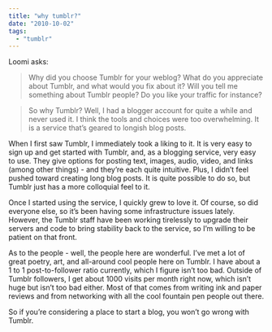 ```yaml
---
title: "why tumblr?"
date: "2010-10-02"
tags: 
  - "tumblr"
---
```


Loomi asks:

> Why did you choose Tumblr for your weblog? What do you appreciate about Tumblr, and what would you fix about it? Will you tell me something about Tumblr people? Do you like your traffic for instance? 

> So why Tumblr? Well, I had a blogger account for quite a while and never used it. I think the tools and choices were too overwhelming. It is a service that’s geared to longish blog posts.

  
When I first saw Tumblr, I immediately took a liking to it. It is very easy to sign up and get started with Tumblr, and, as a blogging service, very easy to use. They give options for posting text, images, audio, video, and links (among other things) - and they’re each quite intuitive. Plus, I didn’t feel pushed toward creating long blog posts. It is quite possible to do so, but Tumblr just has a more colloquial feel to it.

Once I started using the service, I quickly grew to love it. Of course, so did everyone else, so it’s been having some infrastructure issues lately. However, the Tumblr staff have been working tirelessly to upgrade their servers and code to bring stability back to the service, so I’m willing to be patient on that front.

As to the people - well, the people here are wonderful. I’ve met a lot of great poetry, art, and all-around cool people here on Tumblr. I have about a 1 to 1 post-to-follower ratio currently, which I figure isn’t too bad. Outside of Tumblr followers, I get about 1000 visits per month right now, which isn’t huge but isn’t too bad either. Most of that comes from writing ink and paper reviews and from networking with all the cool fountain pen people out there.

So if you’re considering a place to start a blog, you won’t go wrong with Tumblr.
